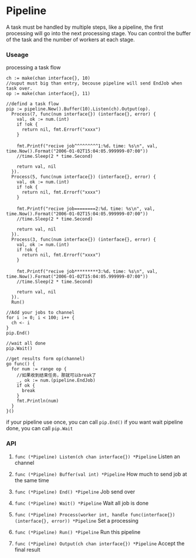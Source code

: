 # Pipeline
A task must be handled by multiple steps, like a pipeline, the first processing will go into the next processing stage. You can control the buffer of the task and the number of workers at each stage.

### Useage
processing a task flow

```
ch := make(chan interface{}, 10)
//ouput must big than entry, becouse pipeline will send EndJob when task over.
op := make(chan interface{}, 11)

//defind a task flow
pip := pipeline.New().Buffer(10).Listen(ch).Output(op).
  Process(7, func(num interface{}) (interface{}, error) {
    val, ok := num.(int)
    if !ok {
      return nil, fmt.Errorf("xxxx")
    }

    fmt.Printf("recive job^^^^^^^^^1:%d，time: %s\n", val, time.Now().Format("2006-01-02T15:04:05.999999-07:00"))
    //time.Sleep(2 * time.Second)

    return val, nil
  }).
  Process(5, func(num interface{}) (interface{}, error) {
    val, ok := num.(int)
    if !ok {
      return nil, fmt.Errorf("xxxx")
    }

    fmt.Printf("recive job========2:%d，time: %s\n", val, time.Now().Format("2006-01-02T15:04:05.999999-07:00"))
    //time.Sleep(2 * time.Second)

    return val, nil
  }).
  Process(3, func(num interface{}) (interface{}, error) {
    val, ok := num.(int)
    if !ok {
      return nil, fmt.Errorf("xxxx")
    }

    fmt.Printf("recive job*********3:%d，time: %s\n", val, time.Now().Format("2006-01-02T15:04:05.999999-07:00"))
    //time.Sleep(2 * time.Second)

    return val, nil
  }).
  Run()
  
//Add your jobs to channel
for i := 0; i < 100; i++ {
  ch <- i
}
pip.End()

//wait all done
pip.Wait()

//get results form op(channel)
go func() {
  for num := range op {
    //如果收到结束任务，那就可以break了
    _, ok := num.(pipeline.EndJob)
    if ok {
      break
    }
    fmt.Println(num)
  }
}()
```
if your pipeline use once, you can call ```pip.End()```
if you want wait pipeline done, you can call ```pip.Wait```

### API
1. ```func (*Pipeline) Listen(ch chan interface{}) *Pipeline```
Listen an channel

2. ```func (*Pipeline) Buffer(val int) *Pipeline```
How much to send job at the same time

3. ```func (*Pipeline) End() *Pipeline```
Job send over

4. ```func (*Pipeline) Wait() *Pipeline```
Wait all job is done

5. ```func (*Pipeline) Process(worker int, handle func(interface{}) (interface{}, error)) *Pipeline```
Set a processing

6. ```func (*Pipeline) Run() *Pipeline```
Run this pipeline

6. ```func (*Pipeline) Output(ch chan interface{}) *Pipeline```
Accept the final result
